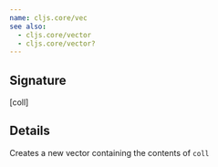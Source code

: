 ```yaml
---
name: cljs.core/vec
see also:
  - cljs.core/vector
  - cljs.core/vector?
---
```


## Signature
[coll]


## Details

Creates a new vector containing the contents of `coll`

